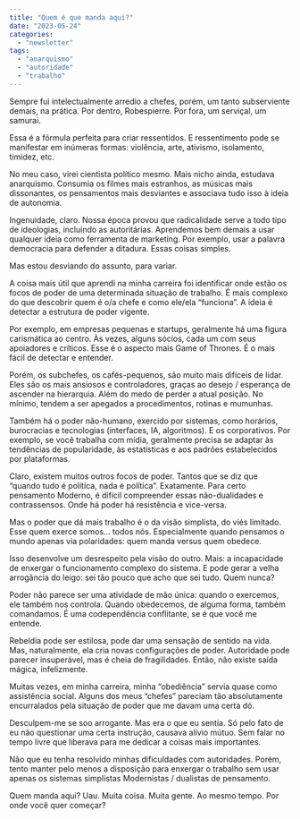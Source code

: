 ```yaml
---
title: "Quem é que manda aqui?"
date: "2023-05-24"
categories: 
  - "newsletter"
tags: 
  - "anarquismo"
  - "autoridade"
  - "trabalho"
---
```


Sempre fui intelectualmente arredio a chefes, porém, um tanto subserviente demais, na prática. Por dentro, Robespierre. Por fora, um serviçal, um samurai.

Essa é a fórmula perfeita para criar ressentidos. E ressentimento pode se manifestar em inúmeras formas: violência, arte, ativismo, isolamento, timidez, etc.

No meu caso, virei cientista político mesmo. Mais nicho ainda, estudava anarquismo. Consumia os filmes mais estranhos, as músicas mais dissonantes, os pensamentos mais desviantes e associava tudo isso à ideia de autonomia.

Ingenuidade, claro. Nossa época provou que radicalidade serve a todo tipo de ideologias, incluindo as autoritárias. Aprendemos bem demais a usar qualquer ideia como ferramenta de marketing. Por exemplo, usar a palavra democracia para defender a ditadura. Essas coisas simples.

Mas estou desviando do assunto, para variar.

A coisa mais útil que aprendi na minha carreira foi identificar onde estão os focos de poder de uma determinada situação de trabalho. É mais complexo do que descobrir quem é o/a chefe e como ele/ela “funciona”. A ideia é detectar a estrutura de poder vigente.

Por exemplo, em empresas pequenas e startups, geralmente há uma figura carismática ao centro. Às vezes, alguns sócios, cada um com seus apoiadores e críticos. Esse é o aspecto mais Game of Thrones. É o mais fácil de detectar e entender.

Porém, os subchefes, os cafés-pequenos, são muito mais difíceis de lidar. Eles são os mais ansiosos e controladores, graças ao desejo / esperança de ascender na hierarquia. Além do medo de perder a atual posição. No mínimo, tendem a ser apegados a procedimentos, rotinas e mumunhas.

Também há o poder não-humano, exercido por sistemas, como horários, burocracias e tecnologias (interfaces, IA, algoritmos). E os corporativos. Por exemplo, se você trabalha com mídia, geralmente precisa se adaptar às tendências de popularidade, às estatísticas e aos padrões estabelecidos por plataformas.

Claro, existem muitos outros focos de poder. Tantos que se diz que “quando tudo é política, nada é política”. Exatamente. Para certo pensamento Moderno, é difícil compreender essas não-dualidades e contrassensos. Onde há poder há resistência e vice-versa.

Mas o poder que dá mais trabalho é o da visão simplista, do viés limitado. Esse quem exerce somos… todos nós. Especialmente quando pensamos o mundo apenas via polaridades: quem manda versus quem obedece.

Isso desenvolve um desrespeito pela visão do outro. Mais: a incapacidade de enxergar o funcionamento complexo do sistema. E pode gerar a velha arrogância do leigo: sei tão pouco que acho que sei tudo. Quem nunca?

Poder não parece ser uma atividade de mão única: quando o exercemos, ele também nos controla. Quando obedecemos, de alguma forma, também comandamos. É uma codependência conflitante, se é que você me entende.

Rebeldia pode ser estilosa, pode dar uma sensação de sentido na vida. Mas, naturalmente, ela cria novas configurações de poder. Autoridade pode parecer insuperável, mas é cheia de fragilidades. Então, não existe saída mágica, infelizmente.

Muitas vezes, em minha carreira, minha “obediência” servia quase como assistência social. Alguns dos meus “chefes” pareciam tão absolutamente encurralados pela situação de poder que me davam uma certa dó.

Desculpem-me se soo arrogante. Mas era o que eu sentia. Só pelo fato de eu não questionar uma certa instrução, causava alívio mútuo. Sem falar no tempo livre que liberava para me dedicar a coisas mais importantes.

Não que eu tenha resolvido minhas dificuldades com autoridades. Porém, tento manter pelo menos a disposição para enxergar o trabalho sem usar apenas os sistemas simplistas Modernistas / dualistas de pensamento.

Quem manda aqui? Uau. Muita coisa. Muita gente. Ao mesmo tempo. Por onde você quer começar?
